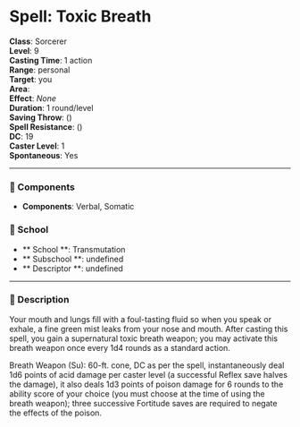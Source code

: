 
# Spell: Toxic Breath
**Class**: Sorcerer  
**Level**: 9  
**Casting Time**: 1 action  
**Range**: personal  
**Target**: you  
**Area**:   
**Effect**: _None_  
**Duration**: 1 round/level  
**Saving Throw**:  ()  
**Spell Resistance**:  ()  
**DC**: 19  
**Caster Level**: 1  
**Spontaneous**: Yes

---

### 🔮 Components
- **Components**: Verbal, Somatic

### 🏫 School
- ** School **: Transmutation
- ** Subschool **: undefined
- ** Descriptor **: undefined
---

### 📜 Description
Your mouth and lungs fill with a foul-tasting fluid so when you speak or exhale, a fine green mist leaks from your nose and mouth. After casting this spell, you gain a supernatural toxic breath weapon; you may activate this breath weapon once every 1d4 rounds as a standard action.

Breath Weapon (Su): 60-ft. cone, DC as per the spell, instantaneously deal 1d6 points of acid damage per caster level (a successful Reflex save halves the damage), it also deals 1d3 points of poison damage for 6 rounds to the ability score of your choice (you must choose at the time of using the breath weapon); three successive Fortitude saves are required to negate the effects of the poison.

